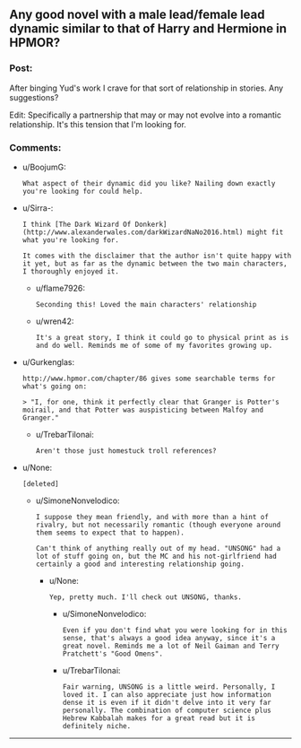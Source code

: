 ## Any good novel with a male lead/female lead dynamic similar to that of Harry and Hermione in HPMOR?

### Post:

After binging Yud's work I crave for that sort of relationship in stories. Any suggestions?

Edit: Specifically a partnership that may or may not evolve into a romantic relationship. It's this tension that I'm looking for.

### Comments:

- u/BoojumG:
  ```
  What aspect of their dynamic did you like? Nailing down exactly you're looking for could help.
  ```

- u/Sirra-:
  ```
  I think [The Dark Wizard Of Donkerk] (http://www.alexanderwales.com/darkWizardNaNo2016.html) might fit what you're looking for. 

  It comes with the disclaimer that the author isn't quite happy with it yet, but as far as the dynamic between the two main characters, I thoroughly enjoyed it.
  ```

  - u/flame7926:
    ```
    Seconding this! Loved the main characters' relationship
    ```

  - u/wren42:
    ```
    It's a great story, I think it could go to physical print as is and do well. Reminds me of some of my favorites growing up.
    ```

- u/Gurkenglas:
  ```
  http://www.hpmor.com/chapter/86 gives some searchable terms for what's going on:

  > "I, for one, think it perfectly clear that Granger is Potter's moirail, and that Potter was auspisticing between Malfoy and Granger."
  ```

  - u/TrebarTilonai:
    ```
    Aren't those just homestuck troll references?
    ```

- u/None:
  ```
  [deleted]
  ```

  - u/SimoneNonvelodico:
    ```
    I suppose they mean friendly, and with more than a hint of rivalry, but not necessarily romantic (though everyone around them seems to expect that to happen).

    Can't think of anything really out of my head. "UNSONG" had a lot of stuff going on, but the MC and his not-girlfriend had certainly a good and interesting relationship going.
    ```

    - u/None:
      ```
      Yep, pretty much. I'll check out UNSONG, thanks.
      ```

      - u/SimoneNonvelodico:
        ```
        Even if you don't find what you were looking for in this sense, that's always a good idea anyway, since it's a great novel. Reminds me a lot of Neil Gaiman and Terry Pratchett's "Good Omens".
        ```

      - u/TrebarTilonai:
        ```
        Fair warning, UNSONG is a little weird. Personally, I loved it. I can also appreciate just how information dense it is even if it didn't delve into it very far personally. The combination of computer science plus Hebrew Kabbalah makes for a great read but it is definitely niche.
        ```

---


